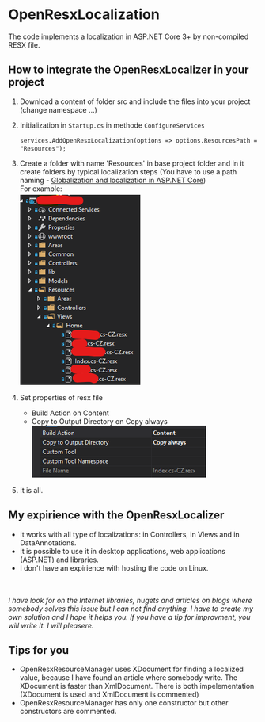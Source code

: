 # OpenResxLocalization
The code implements a localization in ASP.NET Core 3+ by non-compiled RESX file. 

## How to integrate the OpenResxLocalizer in your project
1. Download a content of folder src and include the files into your project (change namespace ...)

2. Initialization in `Startup.cs` in methode `ConfigureServices`
   ```
   services.AddOpenResxLocalization(options => options.ResourcesPath = "Resources");
   ```
   
3. Create a folder with name 'Resources' in base project folder and in it create folders by typical localization steps (You have to use a path naming - [Globalization and localization in ASP.NET Core](https://docs.microsoft.com/en-us/aspnet/core/fundamentals/localization?view=aspnetcore-3.1))<br />
For example:<br />
![resource folder structure](https://github.com/ladinek82/OpenResxLocalization/raw/master/images/structure.png)

4. Set properties of resx file
   - Build Action on Content
   - Copy to Output Directory on Copy always <br />
   ![resx properties](https://github.com/ladinek82/OpenResxLocalization/raw/master/images/resxProperties.png)
   
5. It is all. 
   
## My expirience with the OpenResxLocalizer
- It works with all type of localizations: in Controllers, in Views and in DataAnnotations.
- It is possible to use it in desktop applications, web applications (ASP.NET) and libraries.
- I don't have an expirience with hosting the code on Linux. 

<br/><br/>
*I have look for on the Internet libraries, nugets and articles on blogs where somebody solves this issue but I can not find anything. I have to create my own solution and I hope it helps you. If you have a tip for improvment, you will write it. I will pleasere.*
<br />

## Tips for you
- OpenResxResourceManager uses XDocument for finding a localized value, because I have found an article where somebody write. The XDocument is faster than XmlDocument. There is both impelementation (XDocument is used and XmlDocument is commented)
- OpenResxResourceManager has only one constructor but other constructors are commented.



